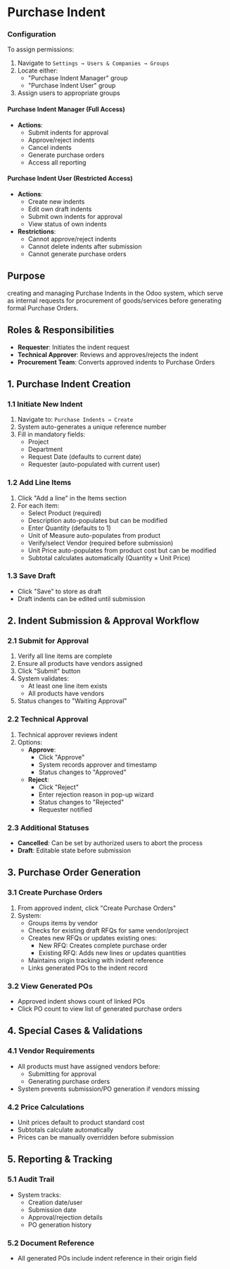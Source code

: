 # Purchase Indent 


### Configuration
To assign permissions:
1. Navigate to `Settings → Users & Companies → Groups`
2. Locate either:
   - "Purchase Indent Manager" group
   - "Purchase Indent User" group
3. Assign users to appropriate groups


#### Purchase Indent Manager (Full Access)
- **Actions**:
  - Submit indents for approval
  - Approve/reject indents
  - Cancel indents
  - Generate purchase orders
  - Access all reporting

#### Purchase Indent User (Restricted Access)
- **Actions**:
  - Create new indents
  - Edit own draft indents
  - Submit own indents for approval
  - View status of own indents
- **Restrictions**:
  - Cannot approve/reject indents
  - Cannot delete indents after submission
  - Cannot generate purchase orders

## Purpose  
creating and managing Purchase Indents in the Odoo system, which serve as internal requests for procurement of goods/services before generating formal Purchase Orders.


## Roles & Responsibilities  
- **Requester**: Initiates the indent request  
- **Technical Approver**: Reviews and approves/rejects the indent  
- **Procurement Team**: Converts approved indents to Purchase Orders  

## 1. Purchase Indent Creation

### 1.1 Initiate New Indent  
1. Navigate to: `Purchase Indents → Create`  
2. System auto-generates a unique reference number  
3. Fill in mandatory fields:  
   - Project  
   - Department  
   - Request Date (defaults to current date)  
   - Requester (auto-populated with current user)  

### 1.2 Add Line Items  
1. Click "Add a line" in the Items section  
2. For each item:  
   - Select Product (required)  
   - Description auto-populates but can be modified  
   - Enter Quantity (defaults to 1)  
   - Unit of Measure auto-populates from product  
   - Verify/select Vendor (required before submission)  
   - Unit Price auto-populates from product cost but can be modified  
   - Subtotal calculates automatically (Quantity × Unit Price)  

### 1.3 Save Draft  
- Click "Save" to store as draft  
- Draft indents can be edited until submission  

## 2. Indent Submission & Approval Workflow  

### 2.1 Submit for Approval  
1. Verify all line items are complete  
2. Ensure all products have vendors assigned  
3. Click "Submit" button  
4. System validates:  
   - At least one line item exists  
   - All products have vendors  
5. Status changes to "Waiting Approval"  

### 2.2 Technical Approval  
1. Technical approver reviews indent  
2. Options:  
   - **Approve**:  
     - Click "Approve"  
     - System records approver and timestamp  
     - Status changes to "Approved"  
   - **Reject**:  
     - Click "Reject"  
     - Enter rejection reason in pop-up wizard  
     - Status changes to "Rejected"  
     - Requester notified  

### 2.3 Additional Statuses  
- **Cancelled**: Can be set by authorized users to abort the process  
- **Draft**: Editable state before submission  

## 3. Purchase Order Generation  

### 3.1 Create Purchase Orders  
1. From approved indent, click "Create Purchase Orders"  
2. System:  
   - Groups items by vendor  
   - Checks for existing draft RFQs for same vendor/project  
   - Creates new RFQs or updates existing ones:  
     - New RFQ: Creates complete purchase order  
     - Existing RFQ: Adds new lines or updates quantities  
   - Maintains origin tracking with indent reference  
   - Links generated POs to the indent record  

### 3.2 View Generated POs  
- Approved indent shows count of linked POs  
- Click PO count to view list of generated purchase orders  

## 4. Special Cases & Validations  

### 4.1 Vendor Requirements  
- All products must have assigned vendors before:  
  - Submitting for approval  
  - Generating purchase orders  
- System prevents submission/PO generation if vendors missing  

### 4.2 Price Calculations  
- Unit prices default to product standard cost  
- Subtotals calculate automatically  
- Prices can be manually overridden before submission  

## 5. Reporting & Tracking  

### 5.1 Audit Trail  
- System tracks:  
  - Creation date/user  
  - Submission date  
  - Approval/rejection details  
  - PO generation history  

### 5.2 Document Reference  
- All generated POs include indent reference in their origin field  
